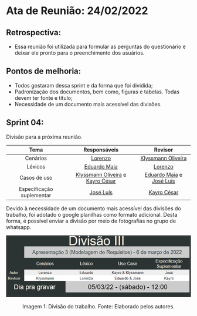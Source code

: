 # Ata de Reunião: 24/02/2022

## Retrospectiva:
- Essa reunião foi utilizada para formular as perguntas do questionário e deixar ele pronto para o preenchimento dos usuários.

## Pontos de melhoria:
- Todos gostaram dessa sprint e da forma que foi dividida;
- Padronização dos documentos, bem como, figuras e tabelas. Todas devem ter fonte e título;
- Necessidade de um documento mais acessível das divisões.

## Sprint 04:
Divisão para a próxima reunião.

| Tema | Responsáveis | Revisor |
| :-: | :-: | :-: |
| Cenários | [Lorenzo][lorenzo-github] | [Klyssmann Oliveira][klyssmann-github] |
| Léxicos | [Eduardo Maia][eduardo-github] | [Lorenzo][lorenzo-github] |
| Casos de uso | [Klyssmann Oliveira][klyssmann-github]  e [Kayro César][kayro-github] | [Eduardo Maia][eduardo-github] e [José Luís][jose-github] |
| Especificação suplementar | [José Luís][jose-github] | [Kayro César][kayro-github]  |

Devido à necessidade de um documento mais acessível das divisões do trabalho, foi adotado o google planilhas como formato adicional. Desta forma, é possível enviar a divisão por meio de fotografias no grupo de whatsapp.



<center>

<p align = "center"><img src="https://raw.githubusercontent.com/Requisitos-de-Software/2021.2-PontoFacil/master/docs/assets/imagens/divisaoIII.png"</p><br>

<figcaption>Imagem 1: Divisão do trabalho. Fonte: Elaborado pelos autores.</figcaption>

</center>

<br>






[eduardo-github]:https://github.com/eduardomr
[klyssmann-github]:https://github.com/klyssmannoliveira
[jose-github]:https://github.com/joseluis-rt
[augusto-github]:https://github.com/augustocrmg
[lorenzo-github]:https://github.com/lorenzo7377
[kayro-github]:https://github.com/kayrocesar
